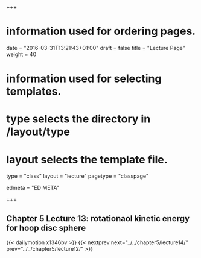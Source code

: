+++
# information used for ordering pages.
date = "2016-03-31T13:21:43+01:00"
draft = false
title = "Lecture Page"
weight = 40

# information used for selecting templates.
# type selects the directory in /layout/type
# layout selects the template file.

type   = "class"
layout = "lecture"
pagetype = "classpage"





edmeta = "ED META"

+++
## Chapter 5 Lecture 13: rotationaol kinetic energy for hoop disc sphere
{{< dailymotion x1346bv >}}
{{< nextprev next="../../chapter5/lecture14/"     prev="../../chapter5/lecture12/"  >}}

